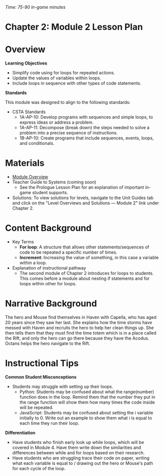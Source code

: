 _Time: 75-90 in-game minutes_

# Chapter 2: Module 2 Lesson Plan

# Overview

**Learning Objectives**

   - Simplify code using for loops for repeated actions.
   - Update the values of variables within loops.
   - Include loops in sequence with other types of code statements.

**Standards**

This module was designed to align to the following standards:

   - CSTA Standards
        - 1A-AP-10: Develop programs with sequences and simple loops, to express ideas or address a problem.
        - 1A-AP-11: Decompose (break down) the steps needed to solve a problem into a precise sequence of instructions.
        - 1B-AP-10: Create programs that include sequences, events, loops, and conditionals.

# Materials

- [Module Overview](http://localhost:3000/teachers/resources/chapter2module2overview)
- Teacher Guide to Systems (coming soon)
    - See the Prologue Lesson Plan for an explanation of important in-game student supports.
- Solutions: To view solutions for levels, navigate to the Unit Guides tab and click on the &quot;Level Overviews and Solutions — Module 2&quot; link under Chapter 2.

# Content Background

- Key Terms
    - **For loop**: A structure that allows other statements/sequences of code to be repeated a specific number of times.
    - **Increment**: Increasing the value of something, in this case a variable within a loop.
- Explanation of instructional pathway
    - The second module of Chapter 2 introduces for loops to students. This comes before a module about nesting if statements and for loops within other for loops.

# **Narrative Background**

The hero and Mouse find themselves in Haven with Capella, who has aged 20 years since they saw her last. She explains how the time storms have messed with Haven and recruits the hero to help her clean things up. She then tells them that they must find the time totem which is in a place called the Rift, and only the hero can go there because they have the Acodus. Octans helps the hero navigate to the Rift.

# Instructional Tips

**Common Student Misconceptions**

- Students may struggle with setting up their loops. 
    - Python: Students may be confused about what the range(number) function does in the loop. Remind them that the number they put in the range function will show them how many times the code inside will be repeated.
    - JavaScript: Students may be confused about setting the i variable initially to 0. Write out an example to show them what i is equal to each time they run their loop.

**Differentiation**

- Have students who finish early look up while loops, which will be covered in Module 4. Have them write down the similarities and differences between while and for loops based on their research.
- Have students who are struggling trace their code on paper, writing what each variable is equal to / drawing out the hero or Mouse&#39;s path for each cycle of the loop.
